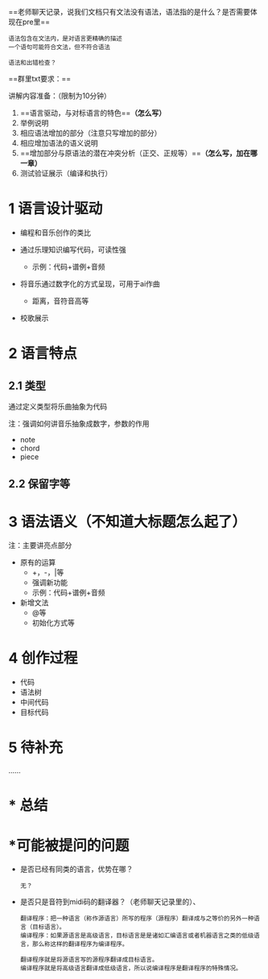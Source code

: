 ==老师聊天记录，说我们文档只有文法没有语法，语法指的是什么？是否需要体现在pre里==

```
语法包含在文法内，是对语言更精确的描述
一个语句可能符合文法，但不符合语法

语法和出错检查？
```

==群里txt要求：==

讲解内容准备：（限制为10分钟）
1. ==语言驱动，与对标语言的特色==**（怎么写）**
2. 举例说明
3. 相应语法增加的部分（注意只写增加的部分）
4. 相应增加语法的语义说明
5. ==增加部分与原语法的潜在冲突分析（正交、正规等）==**（怎么写，加在哪一章）**
6. 测试验证展示（编译和执行）



# 1 语言设计驱动

- 编程和音乐创作的类比

- 通过乐理知识编写代码，可读性强
	- 示例：代码+谱例+音频
- 将音乐通过数字化的方式呈现，可用于ai作曲
	- 距离，音符音高等
- 校歌展示

# 2 语言特点



##  2.1 类型

通过定义类型将乐曲抽象为代码

注：强调如何讲音乐抽象成数字，参数的作用

- note
- chord
- piece

## 2.2 保留字等



# 3 语法语义（不知道大标题怎么起了）

注：主要讲亮点部分

- 原有的运算
	- +，-，|等
	- 强调新功能
	- 示例：代码+谱例+音频
- 新增文法
	- @等
	- 初始化方式等

# 4 创作过程

- 代码
- 语法树
- 中间代码
- 目标代码

# 5 待补充

......

# * 总结



# *可能被提问的问题

- 是否已经有同类的语言，优势在哪？
  ```
  无？
  ```
- 是否只是音符到midi码的翻译器？（老师聊天记录里的）、
  ```
  翻译程序：把一种语言（称作源语言）所写的程序（源程序）翻译成与之等价的另外一种语言（目标语言）。
  编译程序：如果源语言是高级语言，目标语言是是诸如汇编语言或者机器语言之类的低级语言，那么称这样的翻译程序为编译程序。

  翻译程序就是将源语言写的源程序翻译成目标语言。
  编译程序就是将高级语言翻译成低级语言，所以说编译程序是翻译程序的特殊情况。
  ```